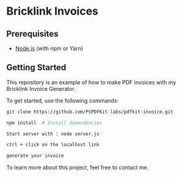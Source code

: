 # Bricklink Invoices

## Prerequisites

- [Node.js](http://nodejs.org/) (with npm or Yarn)

## Getting Started

This repository is an example of how to make PDF invoices with my Bricklink Invoice Generator.


To get started, use the following commands:

```bash
git clone https://github.com/PSPDFKit-labs/pdfkit-invoice.git

npm install  # Install dependencies

Start server with : node server.js

ctrl + click on the localhost link

generate your invoice
```

To learn more about this project, feel free to contact me.

